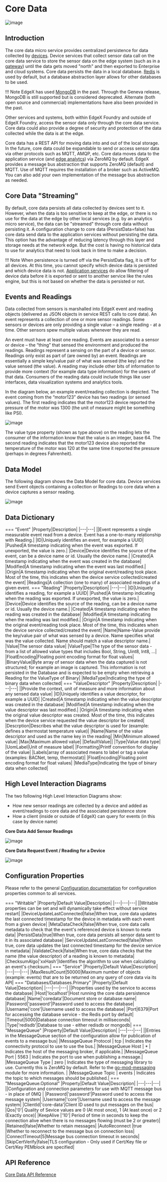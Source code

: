 # Core Data

![image](EdgeX_CoreData.png)

## Introduction

The core data micro service provides centralized persistence for data collected by [devices](../../../general/Definitions.md#device). 
Device services that collect sensor data call on the core data service to
store the sensor data on the edge system (such as in a
[gateway](../../../general/Definitions.md#gateway)) until the data gets moved "north" and then exported to
Enterprise and cloud systems.  Core data persists the data in a local database.  [Redis](https://redis.io/) is used by default, but a database abstraction layer allows for other databases to be used.

!!! Note
        EdgeX has used [MongoDB](https://www.mongodb.com/) in the past. Through the Geneva release, MongoDB is still supported but is considered deprecated.  Alternate (both open source and commercial) implementations have also been provided in the past. 

Other services and systems, both within EdgeX Foundry and
outside of EdgeX Foundry, access the sensor data
only through the core data service. Core data
could also provide a degree of security and protection of the data collected while the data is at the edge.

Core data has a REST API for moving data into and out of the local
storage. In the future, core data could be expandable to send or access sensor data via other protocols such as MQTT, AMQP, etc. Core data moves data to the application service (and [edge analytcs](../../../general/Definitions.md#edge-analytics)) via ZeroMQ by default. EdgeX provides a message bus abstraction that supports ZeroMQ (default) and MQTT.  Use of MQTT requires the installation of a broker such as ActiveMQ.  You can also add your own implementation of the message bus abstraction as needed.

## Core Data "Streaming"

By default, core data persists all data collected by devices sent to it. However, when the data is too sensitive to keep
at the edge, or there is no use for the data at the edge by other local services (e.g. by an analytics micro service), the data
can be "streamed" through core data without persisting it. A
configuration change to core data (PersistData=false) has core data
send data to the application services without
persisting the data. This option has the advantage of reducing
latency through this layer and storage needs at the network edge.  But
the cost is having no historical data to use for analytics that need to look back in time to make a decision.

!!! Note
    When persistence is turned off via the PersistData flag, it is off for all devices.  At this time, you cannot specify which device data is persisted and which device data is not.  [Application services](../../application/ApplicationServices.md) do allow filtering of device data before it is exported or sent to another service like the rules engine, but this is not based on whether the data is persisted or not.

## Events and Readings

Data collected from sensors is marshalled into EdgeX event and reading objects (delivered as JSON objects in service REST calls to core data).  An event represents a collection of one or more sensor readings.  Some sensors or devices are only providing a single value – a single reading - at a time. Other sensors spew multiple values whenever they are read.

An event must have at least one reading.  Events are associated to a sensor or device – the “thing” that sensed the environment and produced the readings.  Readings represent a sensing on the part of a device or sensor.  Readings only exist as part of (are owned by) an event.  Readings are essentially a simple key/value pair of what was sensed (the key) and the value sensed (the value).  A reading may include other bits of information to provide more context (for example data type information) for the users of that data.  Consumers of the reading data could include things like user interfaces, data visualization systems and analytics tools.

In the diagram below, an example event/reading collection is depicted.  The event coming from the “motor123” device has two readings (or sensed values).  The first reading indicates that the motor123 device reported the pressure of the motor was 1300 (the unit of measure might be something like PSI).

![image](EdgeX_Event-Reading.png)

The value type property (shown as type above) on the reading lets the consumer of the information know that the value is an integer, base 64.  The second reading indicates that the motor123 device also reported the temperature of the motor was 120 at the same time it reported the pressure (perhaps in degrees Fahrenheit).

## Data Model

The following diagram shows the Data Model for core data.  Device services send Event objects containing a collection or Readings to core data when a device captures a sensor reading.

![image](EdgeX_CoreDataModel.png)

## Data Dictionary

=== "Event"
    |Property|Description|
    |---|---|
    ||Event represents a single measurable event read from a device.  Event has a one-to-many relationship with Reading.|
    |ID|Uniquely identifies an event, for example a UUID|
	|Pushed|A timestamp indicating when the event was exported. If unexported, the value is zero.|
	|Device|Device identifies the source of the event, can be a device name or id. Usually the device name.|
	|Created|A timestamp indicating when the event was created in the database|
	|Modified|A timestamp indicating when the event was last modified.|
	|Origin|A timestamp indicating when the original event/reading took place.  Most of the time, this indicates when the device service collected/created the event|
	|Readings|A collection (one to many) of associated readings of a given event.
=== "Reading"
    |Property|Description|
    |---|---|
    |ID|Uniquely identifies a reading, for example a UUID|
	|Pushed|A timestamp indicating when the reading was exported. If unexported, the value is zero.|
	|Device|Device identifies the source of the reading, can be a device name or id. Usually the device name.|
	|Created|A timestamp indicating when the reading was created in the database|
	|Modified|A timestamp indicating when the reading was last modified.|
	|Origin|A timestamp indicating when the original event/reading took place.  Most of the time, this indicates when the device service collected/created the event|
    |Name|Name-Value provide the key/value pair of what was sensed by a device.  Name specifies what was the value collected.  Name should match a value descriptor name.|
    |Value|The sensor data value|
    |ValueType|The type of the sensor data - from a list of allowed value types that includes Bool, String, Uint8, Int8, ...|
    |FloatEncoding|Floating point encoding format for float values|
    |BinaryValue|Byte array of sensor data when the data captured is not structured; for example an image is captured.  This information is not persisted in the Database and is expected to be empty when retrieving a Reading for the ValueType of Binary|
    |MediaType|Indicating the type of binary data when collected|
=== "ValueDescriptor"
    |Property|Description|
    |---|---|
    ||Provide the context, unit of measure and more information about any sensed data value| 
    |ID|Uniquely identifies a value descriptor, for example a UUID|
	|Created|A timestamp indicating when the value descriptor was created in the database|
	|Modified|A timestamp indicating when the value descriptor was last modified.|
	|Origin|A timestamp indicating when the original value descriptor was created.  Most of the time, this indicates when the device service requested the value descriptor be created|
    |Descrption|Describes what the value descriptor is used for (example: defines a thermostat temperature value)|
    |Name|Name of the value descriptor and used as the name key in the reading|
    |Min|Minimum allowed value|
    |Max|Maximum allowed value|
    |DefaultValue||
    |Type|Value data type|
    |UomLabel|Unit of measure label|
    |Formatting|Printf convention for display of the value|
    |Labels|array of associated means to label or tag a value (examples: BACNet, temp, thermostat)|
    |FloatEncoding|Floating point encoding format for float values|
    |MediaType|Indicating the type of binary data when collected|

## High Level Interaction Diagrams

The two following High Level Interaction Diagrams show:

- How new sensor readings are collected by a device and added as event/readings to core data and the associated persistence store
- How a client (inside or outside of EdgeX) can query for events (in this case by device name)

**Core Data Add Sensor Readings**

![image](EdgeX_CoreDataAddDevice.png)

**Core Data Request Event / Reading for a Device**

![image](EdgeX_CoreDataEventReading.png)

## Configuration Properties

Please refer to the general [Configuration documentation](https://docs.edgexfoundry.org/1.2/microservices/configuration/Ch-Configuration/#configuration) for configuration properties common to all services.

=== "Writable"
    |Property|Default Value|Description|
    |---|---|---|
    ||Writable properties can be set and will dynamically take effect without service restart|
    |DeviceUpdateLastConnected|false|When true, core data updates the last connected timestamp for the device in metadata with each event from a given device|
    |MetaDataCheck|false|When true, core data calls metadata to check that the event's referenced device is known to meta data|
    |PersistData|true|When true, core data persists all sensor data sent to it in its associated database|
    |ServiceUpdateLastConnected|false|When true, core data updates the last connected timestamp for the device service in metadata|
    |ValidateCheck|false|When true, core data checks that the name (the value descriptor) of a reading is known to metadata|
    |ChecksumAlgo|'xxHash'|Identifies the algorithm to use when calculating an event's checksum.|
=== "Service"
    |Property|Default Value|Description|
    |---|---|---|
    |MaxResultCount|50000|Maximum number of objects (example: events) that are to be returned on any query of core data via its API|
=== "Databases/Databases.Primary"
    |Property|Default Value|Description|
    |---|---|---|
    ||Properties used by the service to access the database|
    |Host|'localhost'|Host running the core data persistence database|
    |Name|'coredata'|Document store or database name|
    |Password|'password'|Password used to access the database|
    |Username|'core'|Username used to access the database|
    |Port|6379|Port for accessing the database service - the Redis port by default|
    |Timeout|5000|Database connection timeout in milliseconds|
    |Type|'redisdb'|Database to use - either redisdb or mongodb|
=== "MessageQueue"
    |Property|Default Value|Description|
    |---|---|---|
    ||Entries in the MessageQueue section of the configuration allow for publication of events to a message bus|
    |MessageQueue Protocol | tcp | Indicates the connectivity protocol to use to use the bus.|
    |MessageQueue Host | * | Indicates the host of the messaging broker, if applicable.|
    |MessageQueue Port | 5563 | Indicates the port to use when publishing a message.|
    |MessageQueue Type | zero | Indicates the type of messaging library to use. Currently this is ZeroMQ by default. Refer to the [go-mod-messaging](https://github.com/edgexfoundry/go-mod-messaging) module for more information. |
    |MessageQueue Topic | events | Indicates the topic to which messages should be published.|
=== "MessageQueue.Optional"
    |Property|Default Value|Description|
    |---|---|---|
    ||Configuration and connection parameters for use with MQTT message bus - in place of 0MQ |
    |Password|'password'|Password used to access the message system|
    |Username|'core'|Username used to access the message system|
    |ClientId|'core-data'|Client ID used to put messages on the bus|
    |Qos|'0'| Quality of Sevice values are 0 (At most once), 1 (At least once) or 2 (Exactly once)|
    |KeepAlive |'10'| Period of time in seconds to keep the connection alive when there is no messages flowing (must be 2 or greater)|
    |Retained|false|Whether to retain messages|
    |AutoReconnect |true |Whether to reconnect to the message bus on connection loss|
    |ConnectTimeout|5|Message bus connection timeout in seconds|
    |SkipCertVerify|false|TLS configuration - Only used if Cert/Key file or Cert/Key PEMblock are specified|

## API Reference
[Core Data API Reference](../../../api/core/Ch-APICoreData.md)